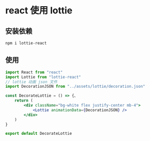 # react 使用 lottie

## 安装依赖

`npm i lottie-react`

## 使用

```jsx
import React from "react"
import Lottie from "lottie-react"
// lottie 动画 json 文件
import DecorationJSON from "../assets/lottie/decoration.json"

const DecorateLottie = () => {、
	return (
		<div className="bg-white flex justify-center mb-4">
			<Lottie animationData={DecorationJSON} />
		</div>
	)
}

export default DecorateLottie
```

